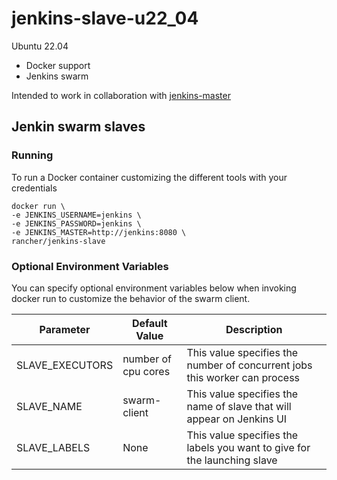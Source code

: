 # jenkins-slave-u22_04

Ubuntu 22.04
- Docker support
- Jenkins swarm

Intended to work in collaboration with [jenkins-master](https://github.com/dock1001/jenkins-master)

## Jenkin swarm slaves

### Running

To run a Docker container customizing the different tools with your credentials

    docker run \
    -e JENKINS_USERNAME=jenkins \
    -e JENKINS_PASSWORD=jenkins \
    -e JENKINS_MASTER=http://jenkins:8080 \
    rancher/jenkins-slave

### Optional Environment Variables

You can specify optional environment variables below when invoking docker run to customize the behavior of the swarm client.

| Parameter       | Default Value       | Description                                                                |
|-----------------|---------------------|----------------------------------------------------------------------------|
| SLAVE_EXECUTORS | number of cpu cores | This value specifies the number of concurrent jobs this worker can process |
| SLAVE_NAME      | swarm-client        | This value specifies the name of slave that will appear on Jenkins UI      |
| SLAVE_LABELS    | None                | This value specifies the labels you want to give for the launching slave   |
